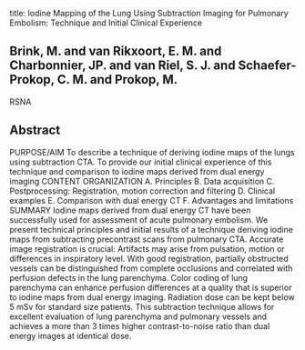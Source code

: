 title: Iodine Mapping of the Lung Using Subtraction Imaging for Pulmonary Embolism: Technique and Initial Clinical Experience

## Brink, M. and van Rikxoort, E. M. and Charbonnier, JP. and van Riel, S. J. and Schaefer-Prokop, C. M. and Prokop, M.
RSNA


## Abstract
PURPOSE/AIM To describe a technique of deriving iodine maps of the lungs using subtraction CTA. To provide our initial clinical experience of this technique and comparison to iodine maps derived from dual energy imaging CONTENT ORGANIZATION A. Principles B. Data acquisition C. Postprocessing: Registration, motion correction and filtering D. Clinical examples E. Comparison with dual energy CT F. Advantages and limitations SUMMARY Iodine maps derived from dual energy CT have been successfully used for assessment of acute pulmonary embolism. We present technical principles and initial results of a technique deriving iodine maps from subtracting precontrast scans from pulmonary CTA. Accurate image registration is crucial: Artifacts may arise from pulsation, motion or differences in inspiratory level. With good registration, partially obstructed vessels can be distinguished from complete occlusions and correlated with perfusion defects in the lung parenchyma. Color coding of lung parenchyma can enhance perfusion differences at a quality that is superior to iodine maps from dual energy imaging. Radiation dose can be kept below 5 mSv for standard size patients. This subtraction technique allows for excellent evaluation of lung parenchyma and pulmonary vessels and achieves a more than 3 times higher contrast-to-noise ratio than dual energy images at identical dose.

